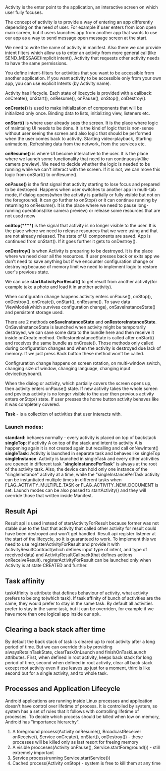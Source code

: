 Activity is the enter point to the application, an interactive screen on which user fully focuses.

The concept of activity is to provide a way of entering an app differently depending on the need of
user. For example if user enters from icon open main screen, but if users launches app from another
app that wants to use our app as a way to send message open message screen at the start. 

We need to write the name of activity in manifest. Also there we can provide intent filters which allow us to
enter an activity from more general call(like SEND_MESSAGE(Implicit intent)). Activity that requests
other activity needs to have the same permissions.

You define intent-filters for activities that you want to be accessible from another application. If you want activity to be accessible only from your own app, you can use explicit Intents (by Activity name).

Activity has lifecycle. Each state of licecycle is provided with a callback: onCreate(), onStart(),
onResume(), onPause(), onStop(), onDestroy(). 

**onCreate()** is used to make initialization of components that will be initialized only once. Binding
data to lists, initializing view, listeners etc.

**onStart()** is where user already sees the screen. It is the place where logic of maintaing UI needs to be done. It is the kind of logic that is non-sense without user seeing the screen and also logic that should be performed when the user comes back to activity. Starting video-playback,  Starting animations, Refreshing data from the network, from the services etc.

**onResume()** is where UI become interactive to the user. It is the place where we launch some functionality that need to run continuously(like camera preview). We need to decide whether the logic is needed to be running while we can't interact with the screen. If it is not, we can move this logic from onStart() to onResume().

**onPause()** is the first signal that activity starting to lose focus and prepared to be destroyed. 
Happens when user switches to another app in multi-tab mode, if dialog opens(when the activity is
partially or fully visible but not on the foreground). It can go further to onStop() or it can
continue running by returning to onResume(). It is the place where we need to pause long-running
operations(like camera preview) or release some resources that are not used noew

**onStop(****)** is the signal that activity is no longer visible to the user. It is the place where we need
to release resources that we were using and that are not already released. The state of UI components
are saved. App is continued from onStart(). If it goes further it gets to onDestroy().

**onDestroy()** is when Activity is preparing to be destroyed. It is the place where we need clear all
the resources. If user presses back or exits app we don't need to save anything but if we encounter
configuration change or destroying because of memory limit we need to implement logic to restore user's previous state.

We can use **startActivityForResult()** to get result from another activity(for example take a photo and load it in another activity).

When configuratin change happens activity enters onPause(), onStop(), onDestroy(), onCreate(), onStart(), onResume(). To save data ViewModel(which survives configuration change), onSaveInstanceState() and persistent storage used. 

There are 2 methods **onSaveInstanceState** and **onRestoreInstanceState**. OnSaveInstanceState is launched when activity might be temporarily destroyed, we can save some data to the bundle here and then receive it inside onCreate method. OnRestoreInstanceState is called after onStart() and receives the same bundle as onCreate(). Those methods only called during configuration changes and when the activity is destroyed due lack of memory. If we just press Back button these method won't be called.

Configruration change happens on screen rotation, on multi-window switch, changing size of window, changing language, changing input device(keyboard).

When the dialog or activity, which partially covers the screen opens up, then activity enters onPause() state. If new activity takes the whole screen and pevious activity is no longer visible to the user then previous activity enters onStop() state. If user presses the home button activity behaves like it was completely covered.

**Task** - is a collection of activities that user interacts with.
### Launch modes:
**standard**: behaves normally - every activity is placed on top of backstack
**singleTop**: if activity A on top of the stack and intent to activity A is happening again it is not created again but recalling and call onNewIntent()
**singleTask**: Activity is launched in separate task and behaves like singleTop
**singleInstance**: Activity is launched in singleTask and every other activities are opened in different task
"**singleInstancePerTask**" is always at the root of the activity task. Also, the device can hold only one instance of the "singleInstance" activity at a time, while the "singleInstancePerTask activity can be instantiated multiple times in different tasks when FLAG_ACTIVITY_MULTIPLE_TASK or FLAG_ACTIVITY_NEW_DOCUMENT is set.
Launch modes can be also passed to startActivity() and they will override those that written inside Manifest.

## Result Api
Result api is used instead of startActivityForResult because former was not stable due to the fact that activity that called other activity for result could have been destroyed and won't get handled. Result api register listener at the start of the lifecycle, so it is guaranteed to work. To implement this we need to use registerActivityForResult and provide it with ActivityResultContract(which defines input type of intent, and type of received data) and ActivityResultCallback(that defines actions onReceiveResult). registerActivityForResult can be launched only when Activity is at state CREATED and further.

## Task affinity
taskAffinity is attribute that defines behaviour of activity, what activity prefers to belong to(which task). If task affinity of bunch of activities are the same, they would prefer to stay in the same task. By default all activities prefer to stay in the same task, but it can be overriden, for example if we have more than one logical app inside our apk.

## Clearing a back stack after time
By default the back stack of task is cleared up to root activity after a long period of time. But we can override this by providing alwaysRetainTaskState,
clearTaskOnLaunch and finishOnTaskLaunch attributes. First, when defined in root activity, keeps back stack for long period of time, second when defined in root activity, clear all back stack except root activity even if use leaves up just for a moment, third is like second but for a single activity, and to whole task.

## Processes and Application Lifecycle
Android applications are running inside Linux processes and application doesn't have control over lifetime of process. It is controlled by system, so system has a set of rules that it follows with controlling lifetime of processes. To decide which process should be killed when low on memory, Android has "importance hierarchy". 
1. A foreground process(Activity onResume(), BroadcastReceiver onReceive(), Service onCreate(), onStart(), onDestroy()) - these processes will be killed only as last resort for freeing memory
2. A visible procceses(Activity onPause(), Service.startForeground()) - still extremely important
3. Service process(running Service.startService())
4. Cached process(Activity onStop) - system is free to kill them at any time 